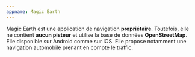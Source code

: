 ```yaml
---
appname: Magic Earth
---
```


Magic Earth est une application de navigation **propriétaire**. Toutefois, elle ne contient **aucun pisteur** et utilise la base de données **OpenStreetMap**. Elle disponible sur Android comme sur iOS. Elle propose notamment une navigation automobile prenant en compte le traffic.
